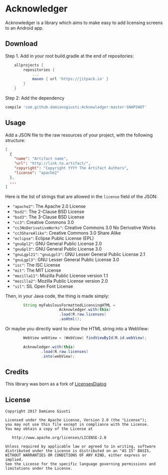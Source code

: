 Acknowledger
==============

Acknowledger is a library which aims to make easy to add licensing screens to an Android app.

Download
--------
Step 1. Add in your root build.gradle at the end of repositories:
```groovy
    allprojects {
		repositories {
			...
			maven { url 'https://jitpack.io' }
		}
	}
```

Step 2: Add the dependency
```groovy
compile 'com.github.damianogiusti:Acknowledger:master-SNAPSHOT'
```

Usage
-----

Add a JSON file to the raw resources of your project, with the following structure:
```json
[
  {
    "name": "Artifact name",
    "url": "http://link.to.artifact/",
    "copyright": "Copyright YYYY The Artifact Authors",
    "license": "apache2"
  },
  ...
]
```

Here is the list of strings that are allowed in the `license` field of the JSON:
- `"apache2"`: The Apache 2.0 License
- `"bsd2"`: The 2-Clause BSD License
- `"bsd3"`: The 3-Clause BSD License
- `"cc3"`: Creative Commons 3.0
- `"cc3NoDerivativeWorks"`: Creative Commons 3.0 No Derivative Works
- `"cc3ShareAlike"`: Creative Commons 3.0 Share Alike
- `"eclipse"`: Eclipse Public License (EPL)
- `"gnuGpl2"`: GNU General Public License 2.0
- `"gnuGpl3"`: GNU General Public License 3.0
- `"gnuLgpl21"`: `"gnuLgpl3"`: GNU Lesser General Public License 2.1
- `"gnuLgpl3"`: GNU Lesser General Public License 3.0
- `"isc"`: The ISC License
- `"mit"`: The MIT License
- `"mozilla11"`: Mozilla Public License version 1.1
- `"mozilla2"`: Mozilla Public License version 2.0
- `"sil"`: SIL Open Font License

Then, in your Java code, the thing is made simply:
```java
        String myFabulousFormattedLicensingHTML =
                        Acknowledger.with(this)
                        .load(R.raw.licenses)
                        .asHtml();
```

Or maybe you directly want to show the HTML string into a WebView:

```java
        WebView webView = (WebView) findViewById(R.id.webView);

        Acknowledger.with(this)
                .load(R.raw.licenses)
                .into(webView);
```

Credits
-------

This library was born as a fork of [LicensesDialog][1]

License
-------

    Copyright 2017 Damiano Giusti

    Licensed under the Apache License, Version 2.0 (the "License");
    you may not use this file except in compliance with the License.
    You may obtain a copy of the License at

       http://www.apache.org/licenses/LICENSE-2.0

    Unless required by applicable law or agreed to in writing, software
    distributed under the License is distributed on an "AS IS" BASIS,
    WITHOUT WARRANTIES OR CONDITIONS OF ANY KIND, either express or implied.
    See the License for the specific language governing permissions and
    limitations under the License.

[1]: https://github.com/PSDev/LicensesDialog/